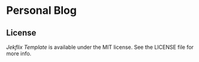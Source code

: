 # Personal Blog

## License

*Jekflix Template* is available under the MIT license. See the LICENSE file for more info.
